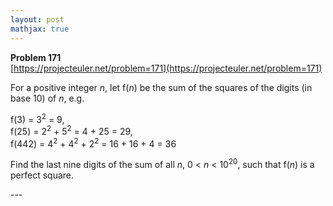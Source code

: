 ```yaml
---
layout: post
mathjax: true
---
```

**Problem 171**  
[https://projecteuler.net/problem=171](https://projecteuler.net/problem=171)

<p>For a positive integer <var>n</var>, let f(<var>n</var>) be the sum of the squares of the digits (in base 10) of <var>n</var>, e.g.</p>
<p class="margin_left">f(3) = 3<sup>2</sup> = 9,<br />
f(25) = 2<sup>2</sup> + 5<sup>2</sup> = 4 + 25 = 29,<br />
f(442) = 4<sup>2</sup> + 4<sup>2</sup> + 2<sup>2</sup> = 16 + 16 + 4 = 36</p>
<p>Find the last nine digits of the sum of all <var>n</var>, 0 &lt; <var>n</var> &lt; 10<sup>20</sup>, such that f(<var>n</var>) is a perfect square.</p>
---
